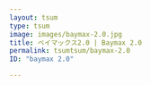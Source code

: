 ```yaml
---
layout: tsum
type: tsum
image: images/baymax-2.0.jpg
title: ベイマックス2.0 | Baymax 2.0
permalink: tsumtsum/baymax-2.0
ID: "baymax 2.0"

---
```

